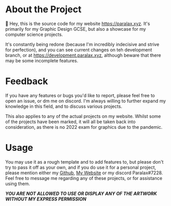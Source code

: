 
# About the Project

👋 Hey, this is the source code for my website https://paralax.xyz. It's primarily for my Graphic Design GCSE, but also a showcase for my computer science projects.

It's constantly being redone (because I'm incredibly indecisive and strive for perfection), and you can see current changes on teh development branch, or at https://development.paralax.xyz, although beware that there may be some incomplete features.

# Feedback

If you have any features or bugs you'd like to report, please feel free to open an issue, or dm me on discord. I'm always willing to further expand my knowledge in this field, and to discuss various projects.

This also applies to any of the actual projects on my website. Whilst some of the projects have been marked, it will all be taken back into consideration, as there is no 2022 exam for graphics due to the pandemic.

# Usage

You may use it as a rough template and to add features to, but please don't try to pass it off as your own, and if you do use it for a personal project, please mention either my [Github](https://github.com/paralaxdev), [My Website](https://paralax.xyz) or my discord Paralax#7228. Feel free to message me regarding any of these projects, or for assistance using them.

___YOU ARE NOT ALLOWED TO USE OR DISPLAY ANY OF THE ARTWORK WITHOUT MY EXPRESS PERMISSION___
